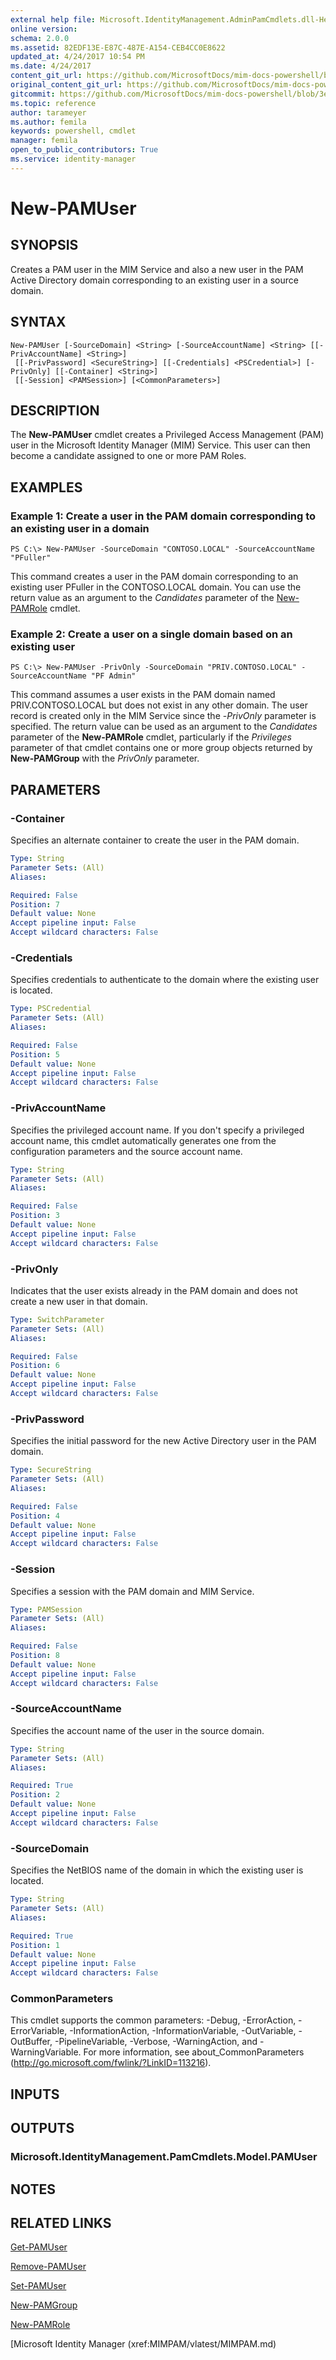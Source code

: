 ```yaml
---
external help file: Microsoft.IdentityManagement.AdminPamCmdlets.dll-Help.xml
online version: 
schema: 2.0.0
ms.assetid: 82EDF13E-E87C-487E-A154-CEB4CC0E8622
updated_at: 4/24/2017 10:54 PM
ms.date: 4/24/2017
content_git_url: https://github.com/MicrosoftDocs/mim-docs-powershell/blob/live/mim-cmdlets/MIMPAM/vlatest/New-PAMUser.md
original_content_git_url: https://github.com/MicrosoftDocs/mim-docs-powershell/blob/live/mim-cmdlets/MIMPAM/vlatest/New-PAMUser.md
gitcommit: https://github.com/MicrosoftDocs/mim-docs-powershell/blob/3e9264276b5141f0a82bd9905d67bb4900c9c2b3/mim-cmdlets/MIMPAM/vlatest/New-PAMUser.md
ms.topic: reference
author: tarameyer
ms.author: femila
keywords: powershell, cmdlet
manager: femila
open_to_public_contributors: True
ms.service: identity-manager
---
```


# New-PAMUser

## SYNOPSIS
Creates a PAM user in the MIM Service and also a new user in the PAM Active Directory domain corresponding to an existing user in a source domain.

## SYNTAX

```
New-PAMUser [-SourceDomain] <String> [-SourceAccountName] <String> [[-PrivAccountName] <String>]
 [[-PrivPassword] <SecureString>] [[-Credentials] <PSCredential>] [-PrivOnly] [[-Container] <String>]
 [[-Session] <PAMSession>] [<CommonParameters>]
```

## DESCRIPTION
The **New-PAMUser** cmdlet creates a Privileged Access Management (PAM) user in the Microsoft Identity Manager (MIM) Service.
This user can then become a candidate assigned to one or more PAM Roles.

## EXAMPLES

### Example 1: Create a user in the PAM domain corresponding to an existing user in a domain
```
PS C:\> New-PAMUser -SourceDomain "CONTOSO.LOCAL" -SourceAccountName "PFuller"
```

This command creates a user in the PAM domain corresponding to an existing user PFuller in the CONTOSO.LOCAL domain.
You can use the return value as an argument to the *Candidates* parameter of the [New-PAMRole](./New-PAMRole.md) cmdlet.

### Example 2: Create a user on a single domain based on an existing user
```
PS C:\> New-PAMUser -PrivOnly -SourceDomain "PRIV.CONTOSO.LOCAL" -SourceAccountName "PF Admin"
```

This command assumes a user exists in the PAM domain named PRIV.CONTOSO.LOCAL but does not exist in any other domain.
The user record is created only in the MIM Service since the -*PrivOnly* parameter is specified.
The return value can be used as an argument to the *Candidates* parameter of the **New-PAMRole** cmdlet, particularly if the *Privileges* parameter of that cmdlet contains one or more group objects returned by **New-PAMGroup** with the *PrivOnly* parameter.

## PARAMETERS

### -Container
Specifies an alternate container to create the user in the PAM domain.

```yaml
Type: String
Parameter Sets: (All)
Aliases: 

Required: False
Position: 7
Default value: None
Accept pipeline input: False
Accept wildcard characters: False
```

### -Credentials
Specifies credentials to authenticate to the domain where the existing user is located.

```yaml
Type: PSCredential
Parameter Sets: (All)
Aliases: 

Required: False
Position: 5
Default value: None
Accept pipeline input: False
Accept wildcard characters: False
```

### -PrivAccountName
Specifies the privileged account name.
If you don't specify a privileged account name, this cmdlet automatically generates one from the configuration parameters and the source account name.

```yaml
Type: String
Parameter Sets: (All)
Aliases: 

Required: False
Position: 3
Default value: None
Accept pipeline input: False
Accept wildcard characters: False
```

### -PrivOnly
Indicates that the user exists already in the PAM domain and does not create a new user in that domain.

```yaml
Type: SwitchParameter
Parameter Sets: (All)
Aliases: 

Required: False
Position: 6
Default value: None
Accept pipeline input: False
Accept wildcard characters: False
```

### -PrivPassword
Specifies the initial password for the new Active Directory user in the PAM domain.

```yaml
Type: SecureString
Parameter Sets: (All)
Aliases: 

Required: False
Position: 4
Default value: None
Accept pipeline input: False
Accept wildcard characters: False
```

### -Session
Specifies a session with the PAM domain and MIM Service.

```yaml
Type: PAMSession
Parameter Sets: (All)
Aliases: 

Required: False
Position: 8
Default value: None
Accept pipeline input: False
Accept wildcard characters: False
```

### -SourceAccountName
Specifies the account name of the user in the source domain.

```yaml
Type: String
Parameter Sets: (All)
Aliases: 

Required: True
Position: 2
Default value: None
Accept pipeline input: False
Accept wildcard characters: False
```

### -SourceDomain
Specifies the NetBIOS name of the domain in which the existing user is located.

```yaml
Type: String
Parameter Sets: (All)
Aliases: 

Required: True
Position: 1
Default value: None
Accept pipeline input: False
Accept wildcard characters: False
```

### CommonParameters
This cmdlet supports the common parameters: -Debug, -ErrorAction, -ErrorVariable, -InformationAction, -InformationVariable, -OutVariable, -OutBuffer, -PipelineVariable, -Verbose, -WarningAction, and -WarningVariable. For more information, see about_CommonParameters (http://go.microsoft.com/fwlink/?LinkID=113216).

## INPUTS

## OUTPUTS

### Microsoft.IdentityManagement.PamCmdlets.Model.PAMUser

## NOTES

## RELATED LINKS

[Get-PAMUser](xref:MIMPAM/vlatest/Get-PAMUser.md)

[Remove-PAMUser](xref:MIMPAM/vlatest/Remove-PAMUser.md)

[Set-PAMUser](xref:MIMPAM/vlatest/Set-PAMUser.md)

[New-PAMGroup](xref:MIMPAM/vlatest/New-PAMGroup.md)

[New-PAMRole](xref:MIMPAM/vlatest/New-PAMRole.md)

[Microsoft Identity Manager (xref:MIMPAM/vlatest/MIMPAM.md)
